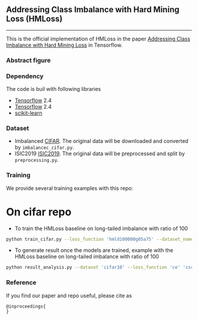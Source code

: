 ## Addressing Class Imbalance with Hard Mining Loss (HMLoss)
_________________

This is the official implementation of HMLoss in the paper [Addressing Class Imbalance with Hard Mining Loss](https:) in Tensorflow.
### Abstract figure

### Dependency
The code is buil with following libraries
- [Tensorflow](https://www.tensorflow.org) 2.4
- [Tensorflow](https://www.tensorflow.org) 2.4
- [scikit-learn](https://scikit-learn.org/stable/)

### Dataset
- Imbalanced [CIFAR](https://www.cs.toronto.edu/~kriz/cifar.html). The original data will be downloaded and converted by `imbalancec_cifar.py`.
- ISIC2019 [ISIC2019](https://challenge2019.isic-archive.com/). The original data will be preprocessed and split by `preprocessing.py`.

### Training
We provide several training examples with this repo:

# On cifar repo
- To train the HMLoss baseline on long-tailed imbalance with ratio of 100 

```bash
python train_cifar.py --loss_function 'hmld100000g05a75' --dataset_name 'cifar10' --loss_type 'softmax' --imb_type 'exp' --imb_ratio 0.01  
```

- To generate result once the models are trained, example with the HMLoss baseline on long-tailed imbalance with ratio of 100

```bash
python result_analysis.py --dataset 'cifar10' --loss_function 'ce' 'csce' --imb_type 'exp' --imb_ratio 0.01 
```
### Reference

If you find our paper and repo useful, please cite as

```
@inproceedings{
}
